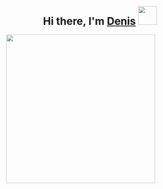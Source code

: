 


  


<h1 align="center">Hi there, I'm <a href="https://vk.com/sined_axmed" target="_blank">Denis</a> 
<img src="https://i.gifer.com/origin/4c/4c7dc3d8a6dd24c8169b85d7e0fff5fd_w200.gif" height="50"/> </h1>







<img src="https://i.gifer.com/origin/e2/e2aec645e3f805bfeef5468bc9bf3a34.gif" height="400"/>


